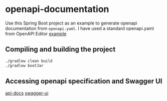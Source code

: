 # openapi-documentation

Use this Spring Boot project as an example to generate openapi documentation from `openapi.yaml`. 
I have used a standard openapi.yaml from OpenAPI Editor [example](https://editor.swagger.io/)

## Compiling and building the project
```sh
./gradlew clean build
./gradlew bootJar
```
## Accessing openapi specification and Swagger UI
[api-docs](http://localhost:8080/v3/api-docs)
[swagger-ui](http://localhost:8080/swagger-ui/index.html)
